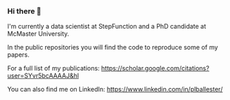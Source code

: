 ### Hi there 👋

I'm currently a data scientist at StepFunction and a PhD candidate at McMaster University.

In the public repositories you will find the code to reproduce some of my papers.

For a full list of my publications:
https://scholar.google.com/citations?user=SYvr5bcAAAAJ&hl

You can also find me on LinkedIn:
https://www.linkedin.com/in/plballester/


<!--
**Ballester/ballester** is a ✨ _special_ ✨ repository because its `README.md` (this file) appears on your GitHub profile.

Here are some ideas to get you started:

- 🔭 I’m currently working on ...
- 🌱 I’m currently learning ...
- 👯 I’m looking to collaborate on ...
- 🤔 I’m looking for help with ...
- 💬 Ask me about ...
- 📫 How to reach me: ...
- 😄 Pronouns: ...
- ⚡ Fun fact: ...
-->
